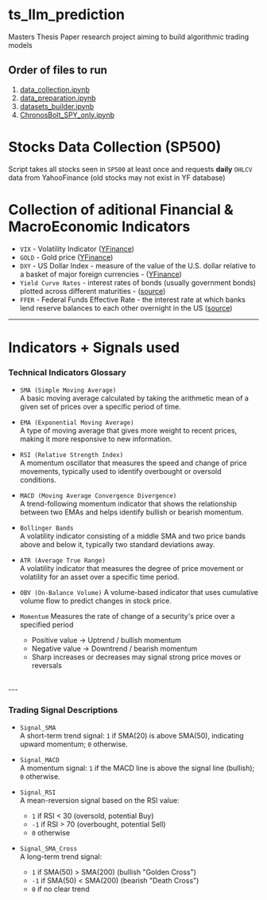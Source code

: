 # ts_llm_prediction
Masters Thesis Paper research project aiming to build algorithmic trading models

## Order of files to run
1) [data_collection.ipynb](https://github.com/vavabramov/ts_llm_prediction/blob/main/data_collection.ipynb)
2) [data_preparation.ipynb](https://github.com/vavabramov/ts_llm_prediction/blob/main/data_preparation.ipynb)
3) [datasets_builder.ipynb](https://github.com/vavabramov/ts_llm_prediction/blob/main/datasets_builder.ipynb)
4) [ChronosBolt_SPY_only.ipynb](https://github.com/vavabramov/ts_llm_prediction/blob/main/ChronosBolt_SPY_only.ipynb)

# Stocks Data Collection (SP500)
Script takes all stocks seen in `SP500` at least once and requests **daily** `OHLCV` data from YahooFinance (old stocks may not exist in YF database)
<br>

# Collection of aditional Financial & MacroEconomic Indicators 
- `VIX` - Volatility Indicator ([YFinance](https://finance.yahoo.com/quote/%5EVIX/))
- `GOLD` - Gold price ([YFinance](https://finance.yahoo.com/quote/GC=F/))
- `DXY` - US Dollar Index - measure of the value of the U.S. dollar relative to a basket of major foreign currencies - ([YFinance](https://finance.yahoo.com/quote/DX-Y.NYB/))
- `Yield Curve Rates` - interest rates of bonds (usually government bonds) plotted across different maturities - ([source](https://home.treasury.gov/resource-center/data-chart-center/interest-rates/TextView?type=daily_treasury_yield_curve&field_tdr_date_value=2024))
- `FFER` - Federal Funds Effective Rate - the interest rate at which banks lend reserve balances to each other overnight in the US ([source](https://fred.stlouisfed.org/series/FEDFUNDS))

---

# Indicators + Signals used
### Technical Indicators Glossary

- `SMA (Simple Moving Average)`  
  A basic moving average calculated by taking the arithmetic mean of a given set of prices over a specific period of time.

- `EMA (Exponential Moving Average)`  
  A type of moving average that gives more weight to recent prices, making it more responsive to new information.

- `RSI (Relative Strength Index)`  
  A momentum oscillator that measures the speed and change of price movements, typically used to identify overbought or oversold conditions.

- `MACD (Moving Average Convergence Divergence)`  
  A trend-following momentum indicator that shows the relationship between two EMAs and helps identify bullish or bearish momentum.

- `Bollinger Bands`  
  A volatility indicator consisting of a middle SMA and two price bands above and below it, typically two standard deviations away.

- `ATR (Average True Range)`  
  A volatility indicator that measures the degree of price movement or volatility for an asset over a specific time period.

- `OBV (On-Balance Volume)` 
  A volume-based indicator that uses cumulative volume flow to predict changes in stock price. <br>

- `Momentum`
  Measures the rate of change of a security's price over a specified period
  - Positive value → Uptrend / bullish momentum  
  - Negative value → Downtrend / bearish momentum  
  - Sharp increases or decreases may signal strong price moves or reversals

<br>
---

### Trading Signal Descriptions

- `Signal_SMA`  
  A short-term trend signal: `1` if SMA(20) is above SMA(50), indicating upward momentum; `0` otherwise.

- `Signal_MACD`  
  A momentum signal: `1` if the MACD line is above the signal line (bullish); `0` otherwise.

- `Signal_RSI`  
  A mean-reversion signal based on the RSI value:  
  - `1` if RSI < 30 (oversold, potential Buy)  
  - `-1` if RSI > 70 (overbought, potential Sell)  
  - `0` otherwise

- `Signal_SMA_Cross`  
  A long-term trend signal:  
  - `1` if SMA(50) > SMA(200) (bullish "Golden Cross")  
  - `-1` if SMA(50) < SMA(200) (bearish "Death Cross")  
  - `0` if no clear trend
